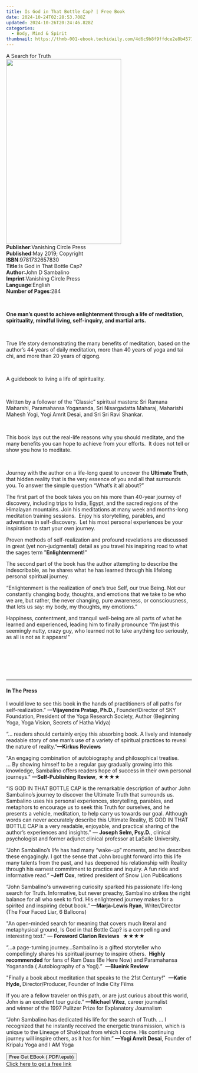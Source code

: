 ```yaml
---
title: Is God in That Bottle Cap? | Free Book
date: 2024-10-24T02:28:53.708Z
updated: 2024-10-26T20:24:46.828Z
categories:
  - Body, Mind & Spirit
thumbnail: https://thmb-001-ebook.techidaily.com/4d6c9b8f9ffdce2e8b4571a0258a9f9e7b025c2634b20dd82411e28798c3003a.jpg
---
```

<main id="book-container">
  <div class="flex flex-col">
    <div class="book-brief flex-1 py-6 px-4 sm:p-6 md:py-10 md:px-8">
      <!-- brief-->
      <div class="book-brief-main">A Search for Truth</div>
    </div>
    <div
      class="book-meta-info flex-1 grid gap-4 col-start-1 col-end-3 row-start-1 sm:mb-6 sm:grid-cols-4 lg:gap-6 lg:col-start-2 lg:row-end-6 lg:row-span-6 lg:mb-0"
    >
      <div
        class="book-meta-info-left place-content-center mt-4 p-4 text-sm leading-6 col-start-2 col-span-2 dark:text-slate-400"
      >
        <img
          class="w-full h-500 object-cover rounded-lg sm:h-255 sm:col-span-2 lg:col-span-full"
          src="https://img-001-ebook.techidaily.com/dd895bb2be50d0840abe72325560db34571840b7a0b16598c52939c3d36bc62c.jpg"
          alt=""
          width="312"
          height="500"
        />
      </div>
      <div
        class="book-meta-info-right mt-2 col-start-1 row-start-2 col-span-3 self-center"
      >
        <!-- meta data  -->
        <div class="flex flex-col px-4 md:px-8">
          <div class="flex-1">
            <strong>Publisher</strong>:<span class="px-2"
              >Vanishing Circle Press</span
            >
          </div>
          <div class="flex-1">
            <strong>Published</strong>:<span class="px-2"
              >May 2019; Copyright</span
            >
          </div>
          <div class="flex-1">
            <strong>ISBN</strong>:<span class="px-2">9781732657830</span>
          </div>
          <div class="flex-1">
            <strong>Title</strong>:<span class="px-2"
              >Is God in That Bottle Cap?</span
            >
          </div>
          <div class="flex-1">
            <strong>Author</strong>:<span class="px-2">John D Sambalino</span>
          </div>
          <div class="flex-1">
            <strong>Imprint</strong>:<span class="px-2"
              >Vanishing Circle Press</span
            >
          </div>
          <div class="flex-1">
            <strong>Language</strong>:<span class="px-2">English</span>
          </div>
          <div class="flex-1">
            <strong>Number of Pages</strong>:<span class="px-2">284</span>
          </div>
        </div>
      </div>
    </div>
    <div class="book-description flex-1 py-6 px-4 sm:p-6 md:py-10 md:px-8">
      <div class="book-description-main">
        <div accordion-content="" id="description">
          <p>&nbsp;</p>
          <p>
            <strong
              >One man’s quest to achieve enlightenment through a life of
              meditation, spirituality, mindful living, self-inquiry, and
              martial arts.</strong
            >
          </p>
          <p>&nbsp;</p>
          True life story demonstrating the many benefits of meditation, based
          on the author’s 44 years of daily meditation, more than 40 years of
          yoga and tai chi, and more than 20 years of qigong.
          <p>&nbsp;</p>
          A guidebook to living a life of spirituality.
          <p>&nbsp;</p>
          Written by a follower of the “Classic” spiritual masters: Sri Ramana
          Maharshi, Paramahansa Yogananda, Sri Nisargadatta Maharaj, Maharishi
          Mahesh Yogi, Yogi Amrit Desai, and Sri Sri Ravi Shankar.
          <p>&nbsp;</p>
          This book lays out the real-life reasons why you should meditate, and
          the many benefits you can hope to achieve from your efforts. &nbsp;It
          does not tell or show you how to meditate.
          <p>&nbsp;</p>
          <p>
            Journey with the author on a life-long quest to uncover
            the&nbsp;<strong>Ultimate Truth</strong>, that hidden reality that
            is the very essence of you and all that surrounds you. To answer the
            simple question “What’s it all about?”&nbsp;
          </p>
          <p>
            The first part of the book takes you on his more than 40-year
            journey of discovery, including trips to India, Egypt, and the
            sacred regions of the Himalayan mountains. Join his meditations at
            many week and months-long meditation training sessions.&nbsp; Enjoy
            his storytelling, parables, and adventures in self-discovery.&nbsp;
            Let his most personal experiences be your inspiration to start your
            own journey.
          </p>
          <p>
            Proven methods of self-realization and profound revelations are
            discussed in great (yet non-judgmental) detail as you travel his
            inspiring road to what the sages term
            "<strong>Enlightenment!</strong>"
          </p>
          <p>
            The second part of the book has the author attempting to describe
            the indescribable, as he shares what he has learned through his
            lifelong personal spiritual journey.&nbsp;
          </p>
          <p>
            “Enlightenment is the realization of one’s true Self, our true
            Being. Not our constantly changing body, thoughts, and emotions that
            we take to be who we are, but rather, the never changing, pure
            awareness, or consciousness, that lets us say:&nbsp;my body, my
            thoughts, my emotions.”
          </p>
          <p>
            Happiness, contentment, and tranquil well-being are all parts of
            what he learned and experienced, leading him to finally pronounce
            “I’m just this seemingly nutty, crazy guy, who learned not to take
            anything too seriously, as all is not as it appears!”&nbsp;
          </p>
          <p>&nbsp;</p>
          <p>&nbsp;</p>
          <p>&nbsp;</p>
        </div>
        <div class="accordion-fader"></div>
      </div>
    </div>
    <div class="book-excerpts flex-1 py-6 px-4 sm:p-6 md:py-10 md:px-8">
      <!-- excerpts-->
      <div class="book-excerpts-main">
        <hr />
        <h4 class="placeholder placeholder-heading">
          <span>In The Press</span>
        </h4>
        <p></p>
        <p>
          I would love to see this book in the hands of practitioners of all
          paths for self-realization.”&nbsp;<strong
            >—Vijayendra Pratap, Ph.D.,&nbsp;</strong
          >Founder/Director of SKY Foundation, President of the Yoga Research
          Society, Author (Beginning Yoga, Yoga&nbsp;Vision, Secrets of Hatha
          Vidya)
        </p>
        <p>
          “… readers should certainly enjoy this absorbing book. A lively and
          intensely readable story of one man’s use of a variety of spiritual
          practices to reveal the nature of reality.”<strong
            >—Kirkus Reviews</strong
          >
        </p>
        <p>
          "An engaging combination of autobiography and philosophical treatise.
          ...&nbsp;By showing himself to be a regular guy gradually growing into
          this knowledge, Sambalino offers readers hope of success in their own
          personal journeys."
          <strong>—Self-Publishing Review</strong>,&nbsp;★★★★
        </p>
        <p>
          “IS GOD IN THAT BOTTLE CAP is the remarkable description of author
          John Sambalino’s journey to discover the Ultimate Truth that surrounds
          us. Sambalino uses his personal experiences, storytelling, parables,
          and metaphors to encourage us to seek this Truth for ourselves, and he
          presents a vehicle, meditation, to help carry us towards our goal.
          Although words can never accurately describe this Ultimate Reality, IS
          GOD IN THAT BOTTLE CAP is a very readable, enjoyable, and practical
          sharing of the author’s experiences and insights." —
          <strong>Joseph Selm, Psy.D.</strong>, clinical psychologist&nbsp;and
          former adjunct clinical professor at LaSalle University.&nbsp;
        </p>
        <p>
          “John Sambalino’s life has had many “wake-up” moments, and he
          describes these engagingly. I got the sense that John brought forward
          into this life many talents from the past, and has deepened his
          relationship with Reality through his earnest commitment to practice
          and inquiry. A fun ride and informative read.”
          <strong>–Jeff Cox</strong>, retired president of Snow Lion
          Publications
        </p>
        <p>
          “John Sambalino's unwavering curiosity sparked his passionate
          life-long search for Truth. Informative, but never preachy, Sambalino
          strikes the right balance for all who seek to find. His enlightened
          journey makes for a spirited and inspiring debut book.”&nbsp;<strong
            >—Marja-Lewis Ryan</strong
          >, Writer/Director (The Four Faced Liar, 6 Balloons)
        </p>
        <p>
          "An open-minded search for meaning that covers much literal and
          metaphysical ground, Is God in that Bottle Cap? is a compelling and
          interesting text." —
          <strong>Foreword Clarion Reviews&nbsp;&nbsp; </strong
          ><strong>★★★★</strong>
        </p>
        <p>
          “…a page-turning journey…Sambalino is a gifted storyteller who
          compellingly shares his spiritual journey to inspire others.&nbsp;
          <strong>Highly recommended</strong>&nbsp;for fans of Ram Dass (Be Here
          Now) and Paramahansa Yogananda ( Autobiography of a Yogi).”&nbsp;
          <strong>—Blueink Review</strong>
        </p>
        <p>
          "Finally a book about meditation that speaks to the 21st
          Century!"&nbsp;&nbsp;<strong>—Katie Hyde,&nbsp;</strong
          >Director/Producer, Founder of Indie City Films
        </p>
        <p>
          If you are a fellow traveler on&nbsp;this path, or are just curious
          about this world, John is an excellent tour guide.”&nbsp;<strong
            >—Michael Vitez</strong
          >, career journalist and&nbsp;winner of the 1997 Pulitzer Prize for
          Explanatory Journalism
        </p>
        <p>
          “John Sambalino has dedicated his life for the search of Truth. … I
          recognized that he&nbsp;instantly received the energetic transmission,
          which is unique to the Lineage of Shaktipat&nbsp;from which I
          come.&nbsp;His continuing journey will inspire others, as it has for
          him.”&nbsp;<strong>—Yogi Amrit Desai</strong>, Founder of Kripalu Yoga
          and I AM Yoga
        </p>
        <p></p>
      </div>
    </div>
    <div
      class="book-about-author flex-1 py-6 px-4 sm:p-6 md:py-10 md:px-8"
    ></div>
    <div class="book-free-get flex-1 py-6 px-4 sm:p-6 md:py-10 md:px-8">
      <button
        id="btn-free-get"
        class="bg-blue-500 hover:bg-blue-700 text-white font-bold py-2 px-4 rounded"
      >
        Free Get EBook (.PDF/.epub)
      </button>
      <div id="countdown-display" class="px-2 text-lg mt-2"></div>
      <a
        id="free-link"
        class="hidden bg-blue-500 hover:bg-blue-700 text-white font-bold py-2 px-4 rounded"
        href="https://www.ebooks.com/en-us/book/209867534/is-god-in-that-bottle-cap/john-d-sambalino/"
        target="_blank"
        >Click here to get a free link</a
      >
    </div>
    <script>
      let countdownTime = 0;
      let countdownInterval = null;
      document
        .getElementById('btn-free-get')
        .addEventListener('click', startCountdown);
      function startCountdown() {
        countdownTime = new Date().getTime() + 60000 * 3;
        countdownInterval = setInterval(updateCountdown, 1000);
        document.getElementById('btn-free-get').disabled = true;
        document
          .getElementById('btn-free-get')
          .classList.add('bg-gray-500', 'cursor-not-allowed');
      }
      function updateCountdown() {
        let currentTime = new Date().getTime();
        let timeLeft = countdownTime - currentTime;
        let secondsLeft = Math.floor(timeLeft / 1000);
        document.getElementById('countdown-display').innerHTML =
          `Remaining time: ${secondsLeft} seconds.`;
        if (secondsLeft <= 0) {
          clearInterval(countdownInterval);
          document.getElementById('btn-free-get').classList.add('hidden');
          document.getElementById('free-link').classList.remove('hidden');
          document.getElementById('countdown-display').innerHTML = '';
        }
      }
    </script>
  </div>
</main>

<ins class="adsbygoogle"
      style="display:block"
      data-ad-client="ca-pub-7571918770474297"
      data-ad-slot="8358498916"
      data-ad-format="auto"
      data-full-width-responsive="true"></ins>
    